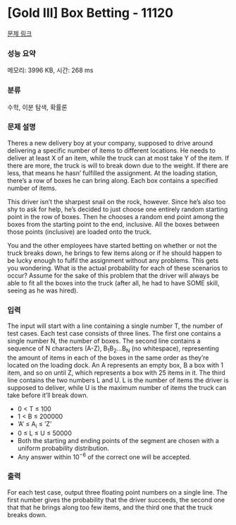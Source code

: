 # [Gold III] Box Betting - 11120 

[문제 링크](https://www.acmicpc.net/problem/11120) 

### 성능 요약

메모리: 3996 KB, 시간: 268 ms

### 분류

수학, 이분 탐색, 확률론

### 문제 설명

<p>Theres a new delivery boy at your company, supposed to drive around delivering a specific number of items to different locations. He needs to deliver at least X of an item, while the truck can at most take Y of the item. If there are more, the truck is will to break down due to the weight. If there are less, that means he hasn’  fulfilled the assignment. At the loading station, there’s a row of boxes he can bring along. Each box contains a specified number of items.</p>

<p>This driver isn’t the sharpest snail on the rock, however. Since he’s also too shy to ask for help, he’s decided to just choose one entirely random starting point in the row of boxes. Then he chooses a random end point among the boxes from the starting point to the end, inclusive. All the boxes between those points (inclusive) are loaded onto the truck.</p>

<p>You and the other employees have started betting on whether or not the truck breaks down, he brings to few items along or if he should happen to be lucky enough to fulfil the assignment without any problems. This gets you wondering. What is the actual probability for each of these scenarios to occur? Assume for the sake of this problem that the driver will always be able to fit all the boxes into the truck (after all, he had to have SOME skill, seeing as he was hired).</p>

### 입력 

 <p>The input will start with a line containing a single number T, the number of test cases. Each test case consists of three lines. The first one contains a single number N, the number of boxes. The second line contains a sequence of N characters (A-Z), B<sub>1</sub>B<sub>2</sub>...B<sub>N</sub> (no whitespace), representing the amount of items in each of the boxes in the same order as they’re located on the loading dock. An A represents an empty box, B a box with 1 item, and so on until Z, which represents a box with 25 items in it. The third line contains the two numbers L and U. L is the number of items the driver is supposed to deliver, while U is the maximum number of items the truck can take before it’ll break down.</p>

<ul>
	<li>0 < T ≤ 100</li>
	<li>1 < B ≤ 200000</li>
	<li>’A’ ≤ A<sub>i</sub> ≤ ’Z’</li>
	<li>0 ≤ L ≤ U ≤ 50000</li>
	<li>Both the starting and ending points of the segment are chosen with a uniform probability distribution.</li>
	<li>Any answer within 10<sup>−6</sup> of the correct one will be accepted.</li>
</ul>

### 출력 

 <p>For each test case, output three floating point numbers on a single line. The first number gives the probability that the driver succeeds, the second one that that he brings along too few items, and the third one that the truck breaks down.</p>

